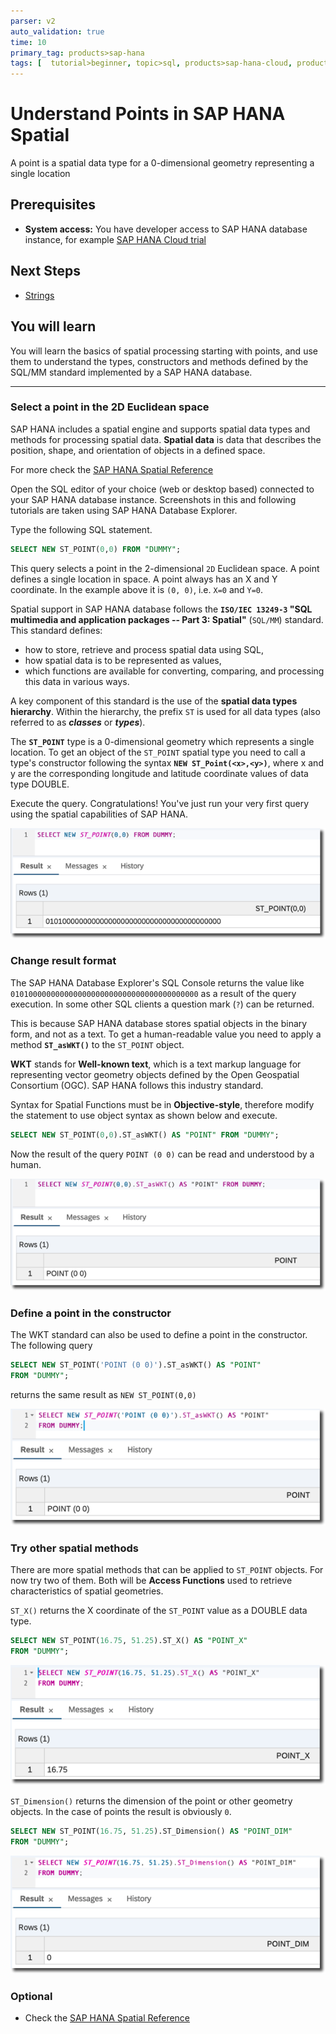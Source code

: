 ```yaml
---
parser: v2
auto_validation: true
time: 10
primary_tag: products>sap-hana
tags: [  tutorial>beginner, topic>sql, products>sap-hana-cloud, products>sap-hana\,-express-edition, software-product-function>sap-hana-spatial, software-product-function>sap-hana-multi-model-processing  ]
---
```

# Understand Points in SAP HANA Spatial
<!-- description --> A point is a spatial data type for a 0-dimensional geometry representing a single location

## Prerequisites
- **System access:** You have developer access to SAP HANA database instance, for example [SAP HANA Cloud trial](https://developers.sap.com/topics/hana.html)

## Next Steps
- [Strings](hana-spatial-intro2-string)

## You will learn  
You will learn the basics of spatial processing starting with points, and use them to understand the types, constructors and methods defined by the SQL/MM standard implemented by a SAP HANA database.

---

### Select a point in the 2D Euclidean space


SAP HANA includes a spatial engine and supports spatial data types and methods for processing spatial data. **Spatial data** is data that describes the position, shape, and orientation of objects in a defined space.

For more check the [SAP HANA Spatial Reference](https://help.sap.com/viewer/bc9e455fe75541b8a248b4c09b086cf5/2020_04_QRC/en-US/e1c934157bd14021a3b43b5822b2cbe9.html)

Open the SQL editor of your choice (web or desktop based) connected to your SAP HANA database instance. Screenshots in this and following tutorials are taken using SAP HANA Database Explorer.

Type the following SQL statement.
```sql
SELECT NEW ST_POINT(0,0) FROM "DUMMY";
```

This query selects a point in the 2-dimensional `2D` Euclidean space. A point defines a single location in space. A point always has an X and Y coordinate. In the example above it is `(0, 0)`, i.e. `X=0` and `Y=0`.

Spatial support in SAP HANA database follows the **`ISO/IEC 13249-3` "SQL multimedia and application packages -- Part 3: Spatial"** (`SQL/MM`) standard. This standard defines:

- how to store, retrieve and process spatial data using SQL,
- how spatial data is to be represented as values,
- which functions are available for converting, comparing, and processing this data in various ways.

A key component of this standard is the use of the __spatial data types hierarchy__. Within the hierarchy, the prefix `ST` is used for all data types (also referred to as ___classes___ or ___types___).

The **`ST_POINT`** type is a 0-dimensional geometry which represents a single location. To get an object of the `ST_POINT` spatial type you need to call a type's constructor following the syntax **`NEW ST_Point(<x>,<y>)`**, where x and y are the corresponding longitude and latitude coordinate values of data type DOUBLE.

Execute the query. Congratulations! You've just run your very first query using the spatial capabilities of SAP HANA.

![Select a point](spatial0101b.png)



### Change result format


The SAP HANA Database Explorer's SQL Console returns the value like `010100000000000000000000000000000000000000` as a result of the query execution. In some other SQL clients a question mark (`?`) can be returned.

This is because SAP HANA database stores spatial objects in the binary form, and not as a text. To get a human-readable value you need to apply a method **`ST_asWKT()`** to the `ST_POINT` object.

__WKT__ stands for **Well-known text**, which is a text markup language for representing vector geometry objects defined by the Open Geospatial Consortium (OGC). SAP HANA follows this industry standard.

Syntax for Spatial Functions must be in __Objective-style__, therefore modify the statement to use object syntax as shown below and execute.

```sql
SELECT NEW ST_POINT(0,0).ST_asWKT() AS "POINT" FROM "DUMMY";
```

Now the result of the query `POINT (0 0)` can be read and understood by a human.

![Select a point as WKT](spatial0102b.png)


### Define a point in the constructor


The WKT standard can also be used to define a point in the constructor. The following query

```sql
SELECT NEW ST_POINT('POINT (0 0)').ST_asWKT() AS "POINT"
FROM "DUMMY";
```

returns the same result as `NEW ST_POINT(0,0)`

![Select a point as WKT defined as WKT](spatial0103b.png)


### Try other spatial methods


There are more spatial methods that can be applied to `ST_POINT` objects. For now try two of them. Both will be **Access Functions** used to retrieve characteristics of spatial geometries.

`ST_X()` returns the X coordinate of the `ST_POINT` value as a DOUBLE data type.

```sql
SELECT NEW ST_POINT(16.75, 51.25).ST_X() AS "POINT_X"
FROM "DUMMY";
```

![Return X](spatial0104b.png)

`ST_Dimension()` returns the dimension of the point or other geometry objects. In the case of points the result is obviously `0`.

```sql
SELECT NEW ST_POINT(16.75, 51.25).ST_Dimension() AS "POINT_DIM"
FROM "DUMMY";
```

![Return dimension](spatial0105b.png)



### Optional
- Check the [SAP HANA Spatial Reference](https://help.sap.com/viewer/bc9e455fe75541b8a248b4c09b086cf5/2020_04_QRC/en-US/7a29e653787c1014813b997510a8cc06.html)
